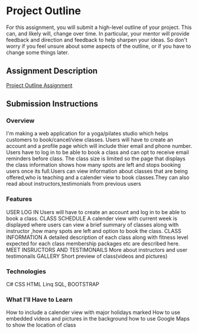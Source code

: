 # Project Outline
For this assignment, you will submit a high-level outline of your project. This can, and likely will, change over time. In particular, your mentor will provide feedback and direction and feedback to help sharpen your ideas. So don't worry if you feel unsure about some aspects of the outline, or if you have to change some things later.

## Assignment Description
[Project Outline Assignment](https://education.launchcode.org/liftoff/assignments/project-outline/)

## Submission Instructions

### Overview

I'm making a web application for a yoga/pilates studio which helps customers to book/cancel/view classes.
Users will have to create an account and a profile page which will include thier email and phone number.
Users have to log in to be able to book a class and can opt to receive email reminders before class.
The class size is limited so the page that displays the class information shows how many spots are left and 
stops booking users once its full.Users can view information about classes that are being offered,who is 
teaching and a calender view to book classes.They can also read about instructors,testimonials from previous 
users


### Features
USER LOG IN
Users will have to create an account and log in to be able to book a class.
CLASS SCHEDULE
A calender view with current week is displayed where users can view a brief summary of classes along with 
instructor ,how many spots are left and option to book the class.
CLASS INFORMATION
A detailed description of each class along with fitness level expected for each class membership packages etc 
are described here.
MEET INSRUCTORS AND TESTIMONAILS
More about instructors and user testimonails
GALLERY
Short preview of class(videos and pictures)


### Technologies
C# CSS HTML Linq SQL, BOOTSTRAP

### What I'll Have to Learn
How to include a calender view with major holidays marked
How to use embedded videos and pictures in the background
how to use Google Maps to show the location of class
